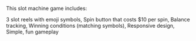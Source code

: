 This slot machine game includes:

3 slot reels with emoji symbols,
Spin button that costs $10 per spin,
Balance tracking,
Winning conditions (matching symbols),
Responsive design,
Simple, fun gameplay

